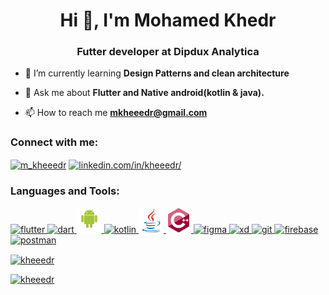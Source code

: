 <h1 align="center">Hi 👋, I'm Mohamed Khedr</h1>
<h3 align="center">Futter developer at Dipdux Analytica</h3>

- 🌱 I’m currently learning **Design Patterns and clean architecture**

- 💬 Ask me about **Flutter and Native android(kotlin & java).**

- 📫 How to reach me **mkheeedr@gmail.com**

<h3 align="left">Connect with me:</h3>
<p align="left">
<a href="https://twitter.com/m_kheeedr" target="blank"><img align="center" src="https://raw.githubusercontent.com/rahuldkjain/github-profile-readme-generator/master/src/images/icons/Social/twitter.svg" alt="m_kheeedr" height="30" width="40" /></a>
<a href="https://linkedin.com/in/linkedin.com/in/kheeedr/" target="blank"><img align="center" src="https://raw.githubusercontent.com/rahuldkjain/github-profile-readme-generator/master/src/images/icons/Social/linked-in-alt.svg" alt="linkedin.com/in/kheeedr/" height="30" width="40" /></a>
</p>

<h3 align="left">Languages and Tools:</h3>
<p align="left">
  
   <a href="https://flutter.dev" target="_blank" rel="noreferrer"> 
  <img src="https://www.vectorlogo.zone/logos/flutterio/flutterio-icon.svg" alt="flutter" width="40" height="40"/> </a>
  <a href="https://dart.dev" target="_blank" rel="noreferrer">
  <img src="https://www.vectorlogo.zone/logos/dartlang/dartlang-icon.svg" alt="dart" width="40" height="40"/> </a>
  <a href="https://developer.android.com" target="_blank" rel="noreferrer">    <img src="https://raw.githubusercontent.com/devicons/devicon/master/icons/android/android-original-wordmark.svg" alt="android" width="40" height="40"/>   </a>   
   <a href="https://kotlinlang.org" target="_blank" rel="noreferrer">  <img src="https://www.vectorlogo.zone/logos/kotlinlang/kotlinlang-icon.svg" alt="kotlin" width="40" height="40"/> </a>  <a href="https://www.java.com" target="_blank" rel="noreferrer"> 
  <img src="https://raw.githubusercontent.com/devicons/devicon/master/icons/java/java-original.svg" alt="java" width="40" height="40"/> </a>  <a href="https://www.w3schools.com/cpp/" target="_blank" rel="noreferrer">  <img src="https://raw.githubusercontent.com/devicons/devicon/master/icons/cplusplus/cplusplus-original.svg" alt="cplusplus" width="40" height="40"/> </a>  <a href="https://www.figma.com/" target="_blank" rel="noreferrer"> <img src="https://www.vectorlogo.zone/logos/figma/figma-icon.svg" alt="figma" width="40" height="40"/> </a>  <a href="https://www.adobe.com/products/xd.html" target="_blank" rel="noreferrer">   <img src="https://cdn.worldvectorlogo.com/logos/adobe-xd.svg" alt="xd" width="40" height="40"/>  </a>     <a href="https://git-scm.com/" target="_blank" rel="noreferrer">  <img src="https://www.vectorlogo.zone/logos/git-scm/git-scm-icon.svg" alt="git" width="40" height="40"/> </a><a href="https://firebase.google.com/" target="_blank" rel="noreferrer"> <img src="https://www.vectorlogo.zone/logos/firebase/firebase-icon.svg" alt="firebase" width="40" height="40"/> </a> <a href="https://postman.com" target="_blank" rel="noreferrer"> <img src="https://www.vectorlogo.zone/logos/getpostman/getpostman-icon.svg" alt="postman" width="40" height="40"/>
  
</p>
  <p><img align="center" src="https://github-readme-streak-stats.herokuapp.com/?user=kheeedr&" alt="kheeedr" /></p>
<p align="left"> <img src="https://komarev.com/ghpvc/?username=kheeedr&label=Profile%20views&color=0e75b6&style=flat" alt="kheeedr" /> </p>
